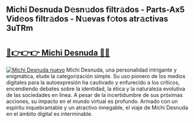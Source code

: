 ## Michi Desnuda D𝚎sn𝚞dos filtr𝚊dos - Parts-Ax5 Vid𝚎os filtr𝚊dos - N𝚞evas f𝚘tos atr𝚊ctivas 3uTRm

# <h2><a href="http://mb0lug.tromn.icu/?c=Michi+Desnuda">🔗👉👉👉 Michi Desnuda 🔗🔗</a></h2>

[![Michi Desnuda nuevo](https://i.imgur.com/pEAQMta.gif)](http://mb0lug.tromn.icu/?c=Michi+Desnuda)
Michi Desnuda, una personalidad intrigante y enigmática, elude la categorización simple. Su uso pionero de los medios digitales para la autoexpresión ha cautivado y enfurecido a los críticos, encendiendo debates sobre la identidad, la ética y la naturaleza evolutiva de las sociedades en línea. A pesar de la incertidumbre de sus próximas acciones, su impacto en el mundo virtual es profundo. Armado con un espíritu inquebrantable y un atractivo innegable, el viaje de Michi Desnuda en el ámbito digital es interminable.
